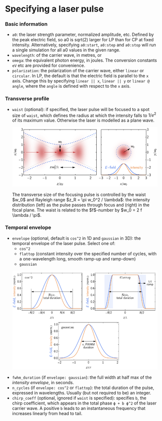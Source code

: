 # Specifying a laser pulse

### Basic information

* `a0`: the laser strength parameter, normalized amplitude, etc.
Defined by the peak electric field, so a0 is sqrt(2) larger for LP than for CP at fixed intensity.
Alternatively, specifying `a0:start`, `a0:step` and `a0:stop` will run a single simulation for all a0 values in the given range.
* `wavelength`: of the carrier wave, in metres, or
* `omega`: the equivalent photon energy, in joules. The conversion constants `eV` etc are provided for convenience.
* `polarization`: the polarization of the carrier wave, either `linear` or `circular`.
In LP, the default is that the electric field is parallel to the `x` axis.
Change this by specifying `linear || x`, `linear || y` or `linear @ angle`, where the `angle` is defined with respect to the `x` axis.

### Transverse profile

* `waist` (optional): if specified, the laser pulse will be focused to a spot size of `waist`, which defines the radius
at which the intensity falls to $1/e^2$ of its maximum value. Otherwise the laser is modelled as a plane wave.
    <p align="center">
    <img src="../img/transverse_profile.png" alt="Laser transverse profile", width="600">
    </p>
    The transverse size of the focusing pulse is controlled by the waist $w_0$ and Rayleigh range $z_R = \pi w_0^2 / \lambda$:
    the intensity distribution (left) as the pulse passes through focus and (right) in the focal plane.
    The waist is related to the $f$-number by $w_0 = 2 f \lambda / \pi$.

### Temporal envelope

* `envelope` (optional, default is `cos^2` in 1D and `gaussian` in 3D): the temporal envelope of the laser pulse. Select one of:
    * `cos^2`
    * `flattop` (constant intensity over the specified number of cycles, with a one-wavelength long, smooth ramp-up and ramp-down)
    * `gaussian`
    <p align="center">
    <img src="../img/temporal_envelopes.png" alt="Laser temporal envelopes", width="600">
    </p>
* `fwhm_duration` (if `envelope: gaussian`): the full width at half max of the *intensity envelope*, in seconds.
* `n_cycles` (if `envelope: cos^2` or `flattop`): the total duration of the pulse, expressed in wavelengths. Usually (but not required to be) an integer.
* `chirp_coeff` (optional, ignored if `waist` is specified): specifies `b`, the chirp coefficient, which appears in the total phase `ϕ + b ϕ^2` of the laser carrier wave. A positive `b` leads to an instantaneous frequency that increases linearly from head to tail.
